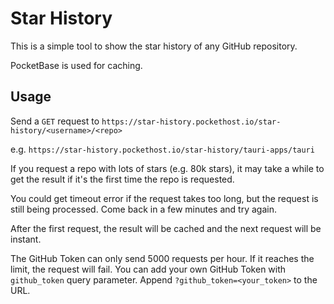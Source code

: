 # Star History

This is a simple tool to show the star history of any GitHub repository.

PocketBase is used for caching.

## Usage

Send a `GET` request to `https://star-history.pockethost.io/star-history/<username>/<repo>`

e.g. `https://star-history.pockethost.io/star-history/tauri-apps/tauri`

If you request a repo with lots of stars (e.g. 80k stars), it may take a while to get the result if it's the first time the repo is requested.

You could get timeout error if the request takes too long, but the request is still being processed. Come back in a few minutes and try again.

After the first request, the result will be cached and the next request will be instant.

The GitHub Token can only send 5000 requests per hour. If it reaches the limit, the request will fail.
You can add your own GitHub Token with `github_token` query parameter. Append `?github_token=<your_token>` to the URL.
